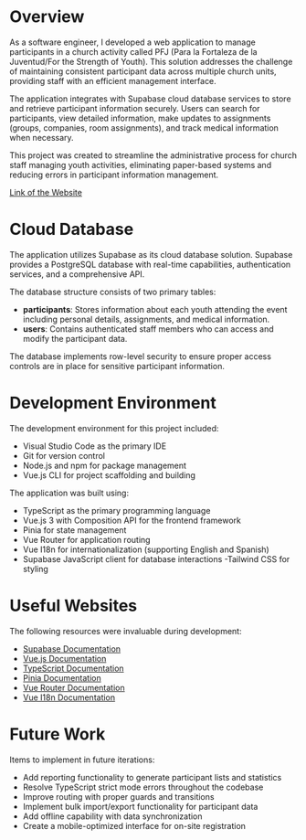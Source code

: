 # Overview

As a software engineer, I developed a web application to manage participants in a church activity called PFJ (Para la Fortaleza de la Juventud/For the Strength of Youth). This solution addresses the challenge of maintaining consistent participant data across multiple church units, providing staff with an efficient management interface.

The application integrates with Supabase cloud database services to store and retrieve participant information securely. Users can search for participants, view detailed information, make updates to assignments (groups, companies, room assignments), and track medical information when necessary.

This project was created to streamline the administrative process for church staff managing youth activities, eliminating paper-based systems and reducing errors in participant information management.

[Link of the Website ](https://pfj-admin.netlify.app/)

# Cloud Database

The application utilizes Supabase as its cloud database solution. Supabase provides a PostgreSQL database with real-time capabilities, authentication services, and a comprehensive API.

The database structure consists of two primary tables:

- **participants**: Stores information about each youth attending the event including personal details, assignments, and medical information.
- **users**: Contains authenticated staff members who can access and modify the participant data.

The database implements row-level security to ensure proper access controls are in place for sensitive participant information.

# Development Environment

The development environment for this project included:

- Visual Studio Code as the primary IDE
- Git for version control
- Node.js and npm for package management
- Vue.js CLI for project scaffolding and building

The application was built using:

- TypeScript as the primary programming language
- Vue.js 3 with Composition API for the frontend framework
- Pinia for state management
- Vue Router for application routing
- Vue I18n for internationalization (supporting English and Spanish)
- Supabase JavaScript client for database interactions
  -Tailwind CSS for styling

# Useful Websites

The following resources were invaluable during development:

- [Supabase Documentation](https://supabase.com/docs)
- [Vue.js Documentation](https://vuejs.org/guide/introduction)
- [TypeScript Documentation](https://www.typescriptlang.org/docs/)
- [Pinia Documentation](https://pinia.vuejs.org/)
- [Vue Router Documentation](https://router.vuejs.org/)
- [Vue I18n Documentation](https://vue-i18n.intlify.dev/)

# Future Work

Items to implement in future iterations:

- Add reporting functionality to generate participant lists and statistics
- Resolve TypeScript strict mode errors throughout the codebase
- Improve routing with proper guards and transitions
- Implement bulk import/export functionality for participant data
- Add offline capability with data synchronization
- Create a mobile-optimized interface for on-site registration
